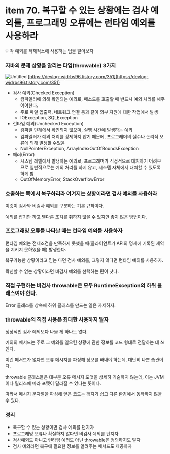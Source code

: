 # item 70. 복구할 수 있는 상황에는 검사 예외를, 프로그래밍 오류에는 런타임 예외를 사용하라

<aside>
💡 각 예외를 적재적소에 사용하는 법을 알아보자

</aside>

### 자바의 문제 상황을 알리는 타입(throwable) 3가지

![Untitled](https://github.com/tkdals2317/effective-java/assets/49682056/12a52dd6-61e3-458c-9a45-d2039fd3c4ce)
[https://devlog-wjdrbs96.tistory.com/351](https://devlog-wjdrbs96.tistory.com/351)

- 검사 예외(Checked Exception)
    - 컴파일러에 의해 확인되는 예외로, 메소드를 호출할 때 반드시 예외 처리를 해주어야한다.
    - 주로 파일 입출력, 네트워크 연결 등과 같이 외부 자원에 대한 작업에서 발생
    - IOException, SQLException
- 런타임 예외(Unchecked Exception)
    - 컴파일 단계에서 확인되지 않으며, 실행 시간에 발생하는 예외
    - 컴파일러가 예외 처리를 강제하지 않기 때문에, 프로그래머의 실수나 논리적 오류에 의해 발생할 수있음
    - NullPointerException, ArrayIndexOutOfBoundsException
- 에러(Error)
    - 시스템 레벨에서 발생하는 예외로, 프로그래머가 직접적으로 대처하기 어려우므로 일반적으로는 예외 처리를 하지 않고, 시스템 자체에서 대처할 수 있도록 하게 함
    - OutOfMemoryError, StackOverflowError

### 호출하는 쪽에서 복구하리라 여겨지는 상황이라면 검사 예외를 사용하라

이것이 검사와 비검사 예외를 구분하는 기본 규칙이다.

예외를 잡기만 하고 별다른 조치를 취하지 않을 수 있지만 좋지 않은 방법이다.

### 프로그래밍 오류를 나타날 때는 런타임 예외를 사용하자

런타임 예외는 전제조건을 만족하지 못했을 때(클라이언트가 API의 명세에 기록된 제약을 지키지 못하였을 때) 발생한다.

복구가능한 상황이라고 믿는 다면 검사 예외를, 그렇지 않다면 런타임 예외를 사용하자.

확신할 수 없는 상황이라면 비검사 예외를 선택하는 편이 낫다.

### 직접 구현하는 비검사 throwable은 모두 RuntimeException의 하위 클래스여야 한다.

Error 클래스를 상속해 하위 클래스를 만드는 일은 자제하자.

### throwable의 직접 사용은 최대한 사용하지 말자

정상적인 검사 예외보다 나을 게 하나도 없다.

예외의 메서드는 주로 그 예외를 일으킨 상황에 관한 정보를 코드 형태로 전달하는 데 쓰인다.

이런 메서드가 없다면 오류 메시지를 파싱해 정보를 빼내야 하는데, 대단히 나쁜 습관이다.

throwable 클래스들은 대부분 오류 메시지 포맷을 상세히 기술하지 않는데, 이는 JVM이나 릴리스에 따라 포맷이 달라질 수 있다는 뜻이다.

따라서 메시지 문자열을 파싱해 얻은 코드는 깨지기 쉽고 다른 환경에서 동작하지 않을 수 있다.

### 정리

- 복구할 수 있는 상황이면 검사 예외를 던지자
- 프로그래밍 오류나 확실하지 않다면 비검사 예외를 던지자
- 검사예외도 아니고 런타임 예외도 아닌 throwable은 정의하지도 말자
- 검사 예외라면 복구에 필요한 정보를 알려주는 메서드도 제공하자
